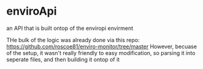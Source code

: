 # enviroApi
an API that is built ontop of the enviropi envirment


THe bulk of the logic was already done via this repo: https://github.com/roscoe81/enviro-monitor/tree/master
However, becuase of the setup, it wasn't really friendly to easy modification, so parsing it into seperate files, and then building it ontop of it
